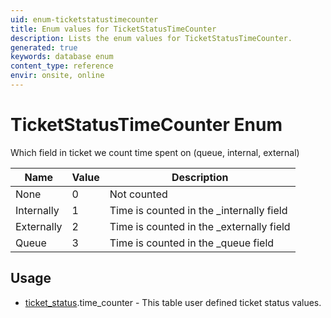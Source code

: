 ```yaml
---
uid: enum-ticketstatustimecounter
title: Enum values for TicketStatusTimeCounter
description: Lists the enum values for TicketStatusTimeCounter.
generated: true
keywords: database enum
content_type: reference
envir: onsite, online
---
```


# TicketStatusTimeCounter Enum

Which field in ticket we count time spent on (queue, internal, external) 

| Name | Value | Description |
|------|-------|-------------|
|None|0|Not counted|
|Internally|1|Time is counted in the _internally field|
|Externally|2|Time is counted in the _externally field|
|Queue|3|Time is counted in the _queue field|

## Usage

* [ticket_status](../ticket-status.md).time_counter - This table user defined ticket status values.
